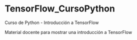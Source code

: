 # TensorFlow_CursoPython
Curso de Python - Introducción a TensorFlow

Material docente para mostrar una introducción a TensorFlow


